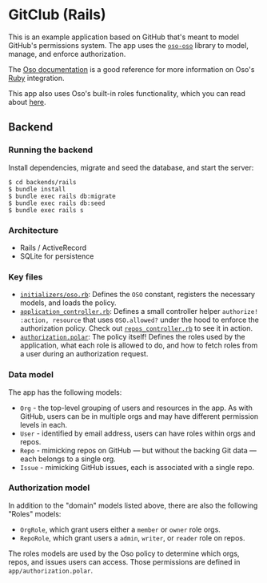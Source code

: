 # GitClub (Rails)

This is an example application based on GitHub that's meant to model GitHub's
permissions system. The app uses the [`oso-oso`][rubygems-oso] library to model,
manage, and enforce authorization.

[rubygems-oso]: https://rubygems.org/gems/oso-oso

The [Oso documentation][docs] is a good reference for more information on Oso's
[Ruby][docs-ruby] integration.

This app also uses Oso's built-in roles functionality, which you can read about
[here][docs-ruby-roles].

[docs]: https://docs.osohq.com/
[docs-ruby]: https://docs.osohq.com/ruby/reference/installation.html
[docs-ruby-roles]: https://docs.osohq.com/ruby/guides/roles/getting-started.html

## Backend

### Running the backend

Install dependencies, migrate and seed the database, and start the server:

```console
$ cd backends/rails
$ bundle install
$ bundle exec rails db:migrate
$ bundle exec rails db:seed
$ bundle exec rails s
```
### Architecture

- Rails / ActiveRecord
- SQLite for persistence

### Key files

- [`initializers/oso.rb`][file-initializer]: Defines the `OSO` constant,
  registers the necessary models, and loads the policy.
- [`application_controller.rb`][file-app-controller]: Defines a small controller
  helper `authorize! :action, resource` that uses `OSO.allowed?` under the hood
  to enforce the authorization policy. Check out
  [`repos_controller.rb`][file-repos-controller] to see it in action.
- [`authorization.polar`][file-auth-polar]: The policy itself! Defines the roles
  used by the application, what each role is allowed to do, and how to fetch
  roles from a user during an authorization request.

[file-initializer]: config/initializers/oso.rb
[file-app-controller]: app/controllers/application_controller.rb
[file-repos-controller]: app/controllers/repos_controller.rb
[file-auth-polar]: app/policy/authorization.polar
### Data model

The app has the following models:

- `Org` - the top-level grouping of users and resources in the app. As with
  GitHub, users can be in multiple orgs and may have different permission
  levels in each.
- `User` - identified by email address, users can have roles within orgs and
  repos.
- `Repo` - mimicking repos on GitHub — but without the backing Git data — each
  belongs to a single org.
- `Issue` - mimicking GitHub issues, each is associated with a single repo.

### Authorization model

In addition to the "domain" models listed above, there are also the following
"Roles" models:

- `OrgRole`, which grant users either a `member` or `owner` role orgs.
- `RepoRole`, which grant users a `admin`, `writer`, or `reader` role on repos.

The roles models are used by the Oso policy to determine which orgs, repos, and
issues users can access. Those permissions are defined in
`app/authorization.polar`.
